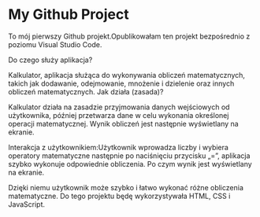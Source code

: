 # My Github Project
To mój pierwszy Github projekt.Opublikowałam ten projekt bezpośrednio z poziomu Visual Studio Code.

Do czego służy aplikacja?

Kalkulator, aplikacja służąca do wykonywania obliczeń matematycznych, takich jak dodawanie, odejmowanie, mnożenie i dzielenie oraz innych obliczeń matematycznych.
Jak działa (zasada)?

Kalkulator działa na zasadzie przyjmowania danych wejściowych od użytkownika, później przetwarza dane w celu wykonania określonej operacji matematycznej. Wynik obliczeń jest następnie wyświetlany na ekranie.

Interakcja z użytkownikiem:Użytkownik wprowadza liczby i wybiera operatory matematyczne następnie po naciśnięciu przycisku „=”, aplikacja szybko wykonuje odpowiednie obliczenia. Po czym wynik jest wyświetlany na ekranie.

Dzięki niemu użytkownik może szybko i łatwo wykonać różne obliczenia matematyczne.
Do tego projektu będę wykorzystywała HTML, CSS i JavaScript.
